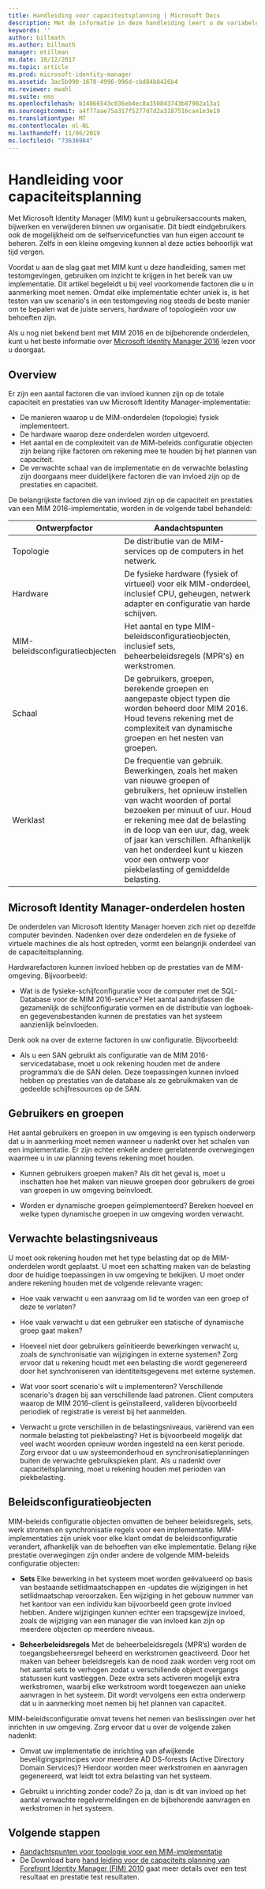 ```yaml
---
title: Handleiding voor capaciteitsplanning | Microsoft Docs
description: Met de informatie in deze handleiding leert u de variabelen te begrijpen die u in aanmerking moet nemen voordat u MIM 2016 implementeert, inclusief de belastingsniveaus en beleidsbeslissingen.
keywords: ''
author: billmath
ms.author: billmath
manager: mtillman
ms.date: 10/12/2017
ms.topic: article
ms.prod: microsoft-identity-manager
ms.assetid: 3ac5b990-1678-4996-996d-cbd84b8426b4
ms.reviewer: mwahl
ms.suite: ems
ms.openlocfilehash: b14066543c036eb4ec8a350843743b87902a13a1
ms.sourcegitcommit: a4f77aae75a317f5277d7d2a3187516cae1e3e19
ms.translationtype: MT
ms.contentlocale: nl-NL
ms.lasthandoff: 11/06/2019
ms.locfileid: "73636984"
---
```

# <a name="capacity-planning-guide"></a>Handleiding voor capaciteitsplanning

Met Microsoft Identity Manager (MIM) kunt u gebruikersaccounts maken, bijwerken en verwijderen binnen uw organisatie. Dit biedt eindgebruikers ook de mogelijkheid om de selfservicefuncties van hun eigen account te beheren. Zelfs in een kleine omgeving kunnen al deze acties behoorlijk wat tijd vergen.

Voordat u aan de slag gaat met MIM kunt u deze handleiding, samen met testomgevingen, gebruiken om inzicht te krijgen in het bereik van uw implementatie. Dit artikel begeleidt u bij veel voorkomende factoren die u in aanmerking moet nemen. Omdat elke implementatie echter uniek is, is het testen van uw scenario's in een testomgeving nog steeds de beste manier om te bepalen wat de juiste servers, hardware of topologieën voor uw behoeften zijn.

Als u nog niet bekend bent met MIM 2016 en de bijbehorende onderdelen, kunt u het beste informatie over [Microsoft Identity Manager 2016](microsoft-identity-manager-2016.md) lezen voor u doorgaat.

## <a name="overview"></a>Overview

Er zijn een aantal factoren die van invloed kunnen zijn op de totale capaciteit en prestaties van uw Microsoft Identity Manager-implementatie:

- De manieren waarop u de MIM-onderdelen (topologie) fysiek implementeert.
- De hardware waarop deze onderdelen worden uitgevoerd.
- Het aantal en de complexiteit van de MIM-beleids configuratie objecten zijn belang rijke factoren om rekening mee te houden bij het plannen van capaciteit.
- De verwachte schaal van de implementatie en de verwachte belasting zijn doorgaans meer duidelijkere factoren die van invloed zijn op de prestaties en capaciteit.

De belangrijkste factoren die van invloed zijn op de capaciteit en prestaties van een MIM 2016-implementatie, worden in de volgende tabel behandeld:

| Ontwerpfactor | Aandachtspunten |
| ------------- | -------------- |
| Topologie | De distributie van de MIM-services op de computers in het netwerk. |
| Hardware | De fysieke hardware (fysiek of virtueel) voor elk MIM-onderdeel, inclusief CPU, geheugen, netwerk adapter en configuratie van harde schijven. |
| MIM-beleidsconfiguratieobjecten | Het aantal en type MIM-beleidsconfiguratieobjecten, inclusief sets, beheerbeleidsregels (MPR's) en werkstromen. |
| Schaal | De gebruikers, groepen, berekende groepen en aangepaste object typen die worden beheerd door MIM 2016. Houd tevens rekening met de complexiteit van dynamische groepen en het nesten van groepen. |
| Werklast | De frequentie van gebruik. Bewerkingen, zoals het maken van nieuwe groepen of gebruikers, het opnieuw instellen van wacht woorden of portal bezoeken per minuut of uur. Houd er rekening mee dat de belasting in de loop van een uur, dag, week of jaar kan verschillen. Afhankelijk van het onderdeel kunt u kiezen voor een ontwerp voor piekbelasting of gemiddelde belasting. |

## <a name="hosting-microsoft-identity-manager-components"></a>Microsoft Identity Manager-onderdelen hosten

De onderdelen van Microsoft Identity Manager hoeven zich niet op dezelfde computer bevinden. Nadenken over deze onderdelen en de fysieke of virtuele machines die als host optreden, vormt een belangrijk onderdeel van de capaciteitsplanning.

Hardwarefactoren kunnen invloed hebben op de prestaties van de MIM-omgeving. Bijvoorbeeld:

- Wat is de fysieke-schijfconfiguratie voor de computer met de SQL-Database voor de MIM 2016-service? Het aantal aandrijfassen die gezamenlijk de schijfconfiguratie vormen en de distributie van logboek- en gegevensbestanden kunnen de prestaties van het systeem aanzienlijk beïnvloeden.

Denk ook na over de externe factoren in uw configuratie. Bijvoorbeeld:

- Als u een SAN gebruikt als configuratie van de MIM 2016-servicedatabase, moet u ook rekening houden met de andere programma’s die de SAN delen. Deze toepassingen kunnen invloed hebben op prestaties van de database als ze gebruikmaken van de gedeelde schijfresources op de SAN.

## <a name="users-and-groups"></a>Gebruikers en groepen

Het aantal gebruikers en groepen in uw omgeving is een typisch onderwerp dat u in aanmerking moet nemen wanneer u nadenkt over het schalen van een implementatie. Er zijn echter enkele andere gerelateerde overwegingen waarmee u in uw planning tevens rekening moet houden.

- Kunnen gebruikers groepen maken? Als dit het geval is, moet u inschatten hoe het maken van nieuwe groepen door gebruikers de groei van groepen in uw omgeving beïnvloedt.

- Worden er dynamische groepen geïmplementeerd? Bereken hoeveel en welke typen dynamische groepen in uw omgeving worden verwacht.

## <a name="expected-load-levels"></a>Verwachte belastingsniveaus

U moet ook rekening houden met het type belasting dat op de MIM-onderdelen wordt geplaatst. U moet een schatting maken van de belasting door de huidige toepassingen in uw omgeving te bekijken. U moet onder andere rekening houden met de volgende relevante vragen:

- Hoe vaak verwacht u een aanvraag om lid te worden van een groep of deze te verlaten?

- Hoe vaak verwacht u dat een gebruiker een statische of dynamische groep gaat maken?

- Hoeveel niet door gebruikers geïnitieerde bewerkingen verwacht u, zoals de synchronisatie van wijzigingen in externe systemen? Zorg ervoor dat u rekening houdt met een belasting die wordt gegenereerd door het synchroniseren van identiteitsgegevens met externe systemen.

- Wat voor soort scenario's wilt u implementeren? Verschillende scenario's dragen bij aan verschillende laad patronen. Client computers waarop de MIM 2016-client is geïnstalleerd, valideren bijvoorbeeld periodiek of registratie is vereist bij het aanmelden.

- Verwacht u grote verschillen in de belastingsniveaus, variërend van een normale belasting tot piekbelasting? Het is bijvoorbeeld mogelijk dat veel wacht woorden opnieuw worden ingesteld na een kerst periode. Zorg ervoor dat u uw systeemonderhoud en synchronisatieplanningen buiten de verwachte gebruikspieken plant. Als u nadenkt over capaciteitsplanning, moet u rekening houden met perioden van piekbelasting.

## <a name="policy-configuration-objects"></a>Beleidsconfiguratieobjecten

MIM-beleids configuratie objecten omvatten de beheer beleidsregels, sets, werk stromen en synchronisatie regels voor een implementatie. MIM-implementaties zijn uniek voor elke klant omdat de beleidsconfiguratie verandert, afhankelijk van de behoeften van elke implementatie. Belang rijke prestatie overwegingen zijn onder andere de volgende MIM-beleids configuratie objecten:

- **Sets** Elke bewerking in het systeem moet worden geëvalueerd op basis van bestaande setlidmaatschappen en -updates die wijzigingen in het setlidmaatschap veroorzaken. Een wijziging in het gebouw nummer van het kantoor van een individu kan bijvoorbeeld geen grote invloed hebben. Andere wijzigingen kunnen echter een trapsgewijze invloed, zoals de wijziging van een manager die van invloed kan zijn op meerdere objecten op meerdere niveaus.

- **Beheerbeleidsregels** Met de beheerbeleidsregels (MPR’s) worden de toegangsbeheersregel beheerd en werkstromen geactiveerd. Door het maken van beheer beleidsregels kan de nood zaak worden verg root om het aantal sets te verhogen zodat u verschillende object overgangs statussen kunt vastleggen. Deze extra sets activeren mogelijk extra werkstromen, waarbij elke werkstroom wordt toegewezen aan unieke aanvragen in het systeem. Dit wordt vervolgens een extra onderwerp dat u in aanmerking moet nemen bij het plannen van capaciteit.

MIM-beleidsconfiguratie omvat tevens het nemen van beslissingen over het inrichten in uw omgeving. Zorg ervoor dat u over de volgende zaken nadenkt:

- Omvat uw implementatie de inrichting van afwijkende beveiligingsprincipes voor meerdere AD DS-forests (Active Directory Domain Services)? Hierdoor worden meer werkstromen en aanvragen gegenereerd, wat leidt tot extra belasting van het systeem.

- Gebruikt u inrichting zonder code? Zo ja, dan is dit van invloed op het aantal verwachte regelvermeldingen en de bijbehorende aanvragen en werkstromen in het systeem.

## <a name="next-steps"></a>Volgende stappen

- [Aandachtspunten voor topologie voor een MIM-implementatie](topology-considerations.md)
- De Download bare [hand leiding voor de capaciteits planning van Forefront Identity Manager (FIM) 2010](https://www.microsoft.com/en-us/download/details.aspx?id=7437) gaat meer details over een test resultaat en prestatie test resultaten.
